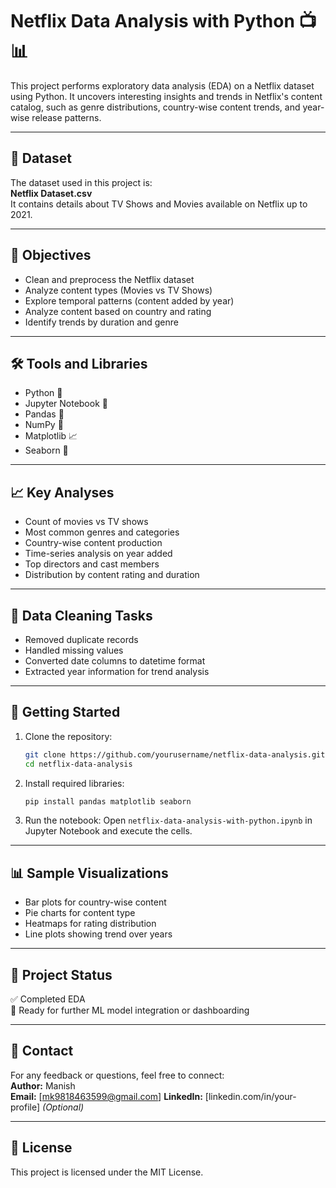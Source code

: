 
# Netflix Data Analysis with Python 📺📊

This project performs exploratory data analysis (EDA) on a Netflix dataset using Python. It uncovers interesting insights and trends in Netflix's content catalog, such as genre distributions, country-wise content trends, and year-wise release patterns.

---

## 📂 Dataset

The dataset used in this project is:  
**Netflix Dataset.csv**  
It contains details about TV Shows and Movies available on Netflix up to 2021.

---

## 📌 Objectives

- Clean and preprocess the Netflix dataset
- Analyze content types (Movies vs TV Shows)
- Explore temporal patterns (content added by year)
- Analyze content based on country and rating
- Identify trends by duration and genre

---

## 🛠️ Tools and Libraries

- Python 🐍
- Jupyter Notebook 📒
- Pandas 🧮
- NumPy 🔢
- Matplotlib 📈
- Seaborn 🎨

---

## 📈 Key Analyses

- Count of movies vs TV shows
- Most common genres and categories
- Country-wise content production
- Time-series analysis on year added
- Top directors and cast members
- Distribution by content rating and duration

---

## 🧼 Data Cleaning Tasks

- Removed duplicate records
- Handled missing values
- Converted date columns to datetime format
- Extracted year information for trend analysis

---

## 🚀 Getting Started

1. Clone the repository:
   ```bash
   git clone https://github.com/yourusername/netflix-data-analysis.git
   cd netflix-data-analysis
   ```

2. Install required libraries:
   ```bash
   pip install pandas matplotlib seaborn
   ```

3. Run the notebook:
   Open `netflix-data-analysis-with-python.ipynb` in Jupyter Notebook and execute the cells.

---

## 📊 Sample Visualizations

- Bar plots for country-wise content
- Pie charts for content type
- Heatmaps for rating distribution
- Line plots showing trend over years

---

## 📌 Project Status

✅ Completed EDA  
🧠 Ready for further ML model integration or dashboarding

---

## 📧 Contact

For any feedback or questions, feel free to connect:  
**Author:** Manish  
**Email:** [mk9818463599@gmail.com]
**LinkedIn:** [linkedin.com/in/your-profile] *(Optional)*

---

## 📝 License

This project is licensed under the MIT License.
